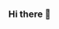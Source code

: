 ### Hi there 👋

<!--
**luis-hviana/luis-hviana** is a ✨ _special_ ✨ repository because its `README.md` (this file) appears on your GitHub profile.

<div style="display:flex">
 <div>
  <a href="https://github.com/luis-hviana">
  <img height="180em" src="https://github-readme-stats.vercel.app/api?username=luis-hviana&show_icons=true&theme=dracula&include_all_commits=true&count_private=true"/>
  <img height="180em" src="https://github-readme-stats.vercel.app/api/top-langs/?username=luis-hviana&layout=compact&langs_count=16&theme=dracula"/>
<div>
